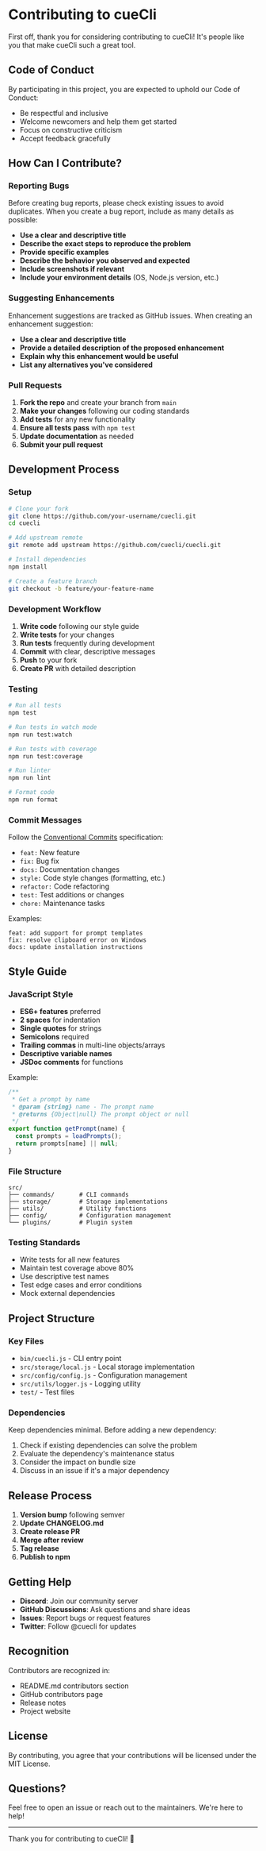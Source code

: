 # Contributing to cueCli

First off, thank you for considering contributing to cueCli! It's people like you that make cueCli such a great tool.

## Code of Conduct

By participating in this project, you are expected to uphold our Code of Conduct:

- Be respectful and inclusive
- Welcome newcomers and help them get started
- Focus on constructive criticism
- Accept feedback gracefully

## How Can I Contribute?

### Reporting Bugs

Before creating bug reports, please check existing issues to avoid duplicates. When you create a bug report, include as many details as possible:

- **Use a clear and descriptive title**
- **Describe the exact steps to reproduce the problem**
- **Provide specific examples**
- **Describe the behavior you observed and expected**
- **Include screenshots if relevant**
- **Include your environment details** (OS, Node.js version, etc.)

### Suggesting Enhancements

Enhancement suggestions are tracked as GitHub issues. When creating an enhancement suggestion:

- **Use a clear and descriptive title**
- **Provide a detailed description of the proposed enhancement**
- **Explain why this enhancement would be useful**
- **List any alternatives you've considered**

### Pull Requests

1. **Fork the repo** and create your branch from `main`
2. **Make your changes** following our coding standards
3. **Add tests** for any new functionality
4. **Ensure all tests pass** with `npm test`
5. **Update documentation** as needed
6. **Submit your pull request**

## Development Process

### Setup

```bash
# Clone your fork
git clone https://github.com/your-username/cuecli.git
cd cuecli

# Add upstream remote
git remote add upstream https://github.com/cuecli/cuecli.git

# Install dependencies
npm install

# Create a feature branch
git checkout -b feature/your-feature-name
```

### Development Workflow

1. **Write code** following our style guide
2. **Write tests** for your changes
3. **Run tests** frequently during development
4. **Commit** with clear, descriptive messages
5. **Push** to your fork
6. **Create PR** with detailed description

### Testing

```bash
# Run all tests
npm test

# Run tests in watch mode
npm run test:watch

# Run tests with coverage
npm run test:coverage

# Run linter
npm run lint

# Format code
npm run format
```

### Commit Messages

Follow the [Conventional Commits](https://www.conventionalcommits.org/) specification:

- `feat:` New feature
- `fix:` Bug fix
- `docs:` Documentation changes
- `style:` Code style changes (formatting, etc.)
- `refactor:` Code refactoring
- `test:` Test additions or changes
- `chore:` Maintenance tasks

Examples:
```
feat: add support for prompt templates
fix: resolve clipboard error on Windows
docs: update installation instructions
```

## Style Guide

### JavaScript Style

- **ES6+ features** preferred
- **2 spaces** for indentation
- **Single quotes** for strings
- **Semicolons** required
- **Trailing commas** in multi-line objects/arrays
- **Descriptive variable names**
- **JSDoc comments** for functions

Example:
```javascript
/**
 * Get a prompt by name
 * @param {string} name - The prompt name
 * @returns {Object|null} The prompt object or null
 */
export function getPrompt(name) {
  const prompts = loadPrompts();
  return prompts[name] || null;
}
```

### File Structure

```
src/
├── commands/       # CLI commands
├── storage/        # Storage implementations
├── utils/          # Utility functions
├── config/         # Configuration management
└── plugins/        # Plugin system
```

### Testing Standards

- Write tests for all new features
- Maintain test coverage above 80%
- Use descriptive test names
- Test edge cases and error conditions
- Mock external dependencies

## Project Structure

### Key Files

- `bin/cuecli.js` - CLI entry point
- `src/storage/local.js` - Local storage implementation
- `src/config/config.js` - Configuration management
- `src/utils/logger.js` - Logging utility
- `test/` - Test files

### Dependencies

Keep dependencies minimal. Before adding a new dependency:

1. Check if existing dependencies can solve the problem
2. Evaluate the dependency's maintenance status
3. Consider the impact on bundle size
4. Discuss in an issue if it's a major dependency

## Release Process

1. **Version bump** following semver
2. **Update CHANGELOG.md**
3. **Create release PR**
4. **Merge after review**
5. **Tag release**
6. **Publish to npm**

## Getting Help

- **Discord**: Join our community server
- **GitHub Discussions**: Ask questions and share ideas
- **Issues**: Report bugs or request features
- **Twitter**: Follow @cuecli for updates

## Recognition

Contributors are recognized in:

- README.md contributors section
- GitHub contributors page
- Release notes
- Project website

## License

By contributing, you agree that your contributions will be licensed under the MIT License.

## Questions?

Feel free to open an issue or reach out to the maintainers. We're here to help!

---

Thank you for contributing to cueCli! 🎉